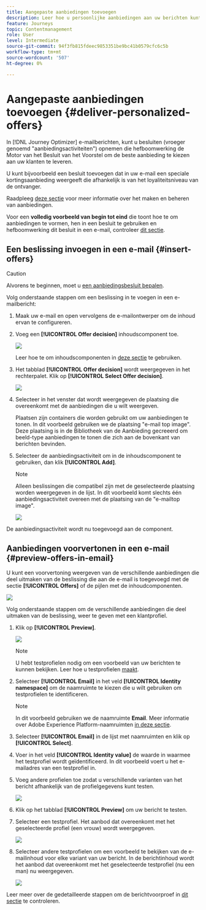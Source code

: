 ```yaml
---
title: Aangepaste aanbiedingen toevoegen
description: Leer hoe u persoonlijke aanbiedingen aan uw berichten kunt toevoegen
feature: Journeys
topic: Contentmanagement
role: User
level: Intermediate
source-git-commit: 94f3fb815fdeec9853351be9bc41b0579cfc6c5b
workflow-type: tm+mt
source-wordcount: '507'
ht-degree: 0%

---
```


# Aangepaste aanbiedingen toevoegen {#deliver-personalized-offers}

In [!DNL Journey Optimizer] e-mailberichten, kunt u besluiten (vroeger genoemd &quot;aanbiedingsactiviteiten&quot;) opnemen die hefboomwerking de Motor van het Besluit van het Voorstel om de beste aanbieding te kiezen aan uw klanten te leveren.

U kunt bijvoorbeeld een besluit toevoegen dat in uw e-mail een speciale kortingsaanbieding weergeeft die afhankelijk is van het loyaliteitsniveau van de ontvanger.

Raadpleeg [deze sectie](offers/get-started/starting-offer-decisioning.md) voor meer informatie over het maken en beheren van aanbiedingen.

Voor een **volledig voorbeeld van begin tot eind** die toont hoe te om aanbiedingen te vormen, hen in een besluit te gebruiken en hefboomwerking dit besluit in een e-mail, controleer [dit sectie](offers/offers-e2e.md#insert-decision-in-email).


## Een beslissing invoegen in een e-mail {#insert-offers}

>[!CAUTION]
>
>Alvorens te beginnen, moet u [een aanbiedingsbesluit bepalen](offers/offer-activities/create-offer-activities.md).

Volg onderstaande stappen om een beslissing in te voegen in een e-mailbericht:

1. Maak uw e-mail en open vervolgens de e-mailontwerper om de inhoud ervan te configureren.

1. Voeg een **[!UICONTROL Offer decision]** inhoudscomponent toe.

   ![](assets/deliver-offer-component.png)

   Leer hoe te om inhoudscomponenten in [deze sectie](content-components.md) te gebruiken.

1. Het tabblad **[!UICONTROL Offer decision]** wordt weergegeven in het rechterpalet. Klik op **[!UICONTROL Select Offer decision]**.

   ![](assets/deliver-offer-tab.png)

1. Selecteer in het venster dat wordt weergegeven de plaatsing die overeenkomt met de aanbiedingen die u wilt weergeven.

   [](offers/offer-library/creating-placements.md) Plaatsen zijn containers die worden gebruikt om uw aanbiedingen te tonen. In dit voorbeeld gebruiken we de plaatsing &quot;e-mail top image&quot;. Deze plaatsing is in de Bibliotheek van de Aanbieding gecreeerd om beeld-type aanbiedingen te tonen die zich aan de bovenkant van berichten bevinden.

1. Selecteer de aanbiedingsactiviteit om in de inhoudscomponent te gebruiken, dan klik **[!UICONTROL Add]**.

   >[!NOTE]
   >
   >Alleen beslissingen die compatibel zijn met de geselecteerde plaatsing worden weergegeven in de lijst. In dit voorbeeld komt slechts één aanbiedingsactiviteit overeen met de plaatsing van de &quot;e-mailtop image&quot;.

   ![](assets/deliver-offer-placement.png)

De aanbiedingsactiviteit wordt nu toegevoegd aan de component.


## Aanbiedingen voorvertonen in een e-mail {#preview-offers-in-email}

U kunt een voorvertoning weergeven van de verschillende aanbiedingen die deel uitmaken van de beslissing die aan de e-mail is toegevoegd met de sectie **[!UICONTROL Offers]** of de pijlen met de inhoudcomponenten.

![](assets/deliver-offer-preview.png)

Volg onderstaande stappen om de verschillende aanbiedingen die deel uitmaken van de beslissing, weer te geven met een klantprofiel.

1. Klik op **[!UICONTROL Preview]**.

   ![](assets/deliver-offer-preview-button.png)

   >[!NOTE]
   >
   >U hebt testprofielen nodig om een voorbeeld van uw berichten te kunnen bekijken. Leer hoe u testprofielen [maakt](building-journeys/creating-test-profiles.md).

1. Selecteer **[!UICONTROL Email]** in het veld **[!UICONTROL Identity namespace]** om de naamruimte te kiezen die u wilt gebruiken om testprofielen te identificeren.

   >[!NOTE]
   >
   >In dit voorbeeld gebruiken we de naamruimte **Email**. Meer informatie over Adobe Experience Platform-naamruimten [in deze sectie](https://experienceleague.adobe.com/docs/experience-platform/identity/namespaces.html?lang=en#getting-started).

1. Selecteer **[!UICONTROL Email]** in de lijst met naamruimten en klik op **[!UICONTROL Select]**.

1. Voer in het veld **[!UICONTROL Identity value]** de waarde in waarmee het testprofiel wordt geïdentificeerd. In dit voorbeeld voert u het e-mailadres van een testprofiel in.

   <!--For example enter smith@adobe.com and click the **[!UICONTROL Add profile]** button.-->

1. Voeg andere profielen toe zodat u verschillende varianten van het bericht afhankelijk van de profielgegevens kunt testen.

   ![](assets/deliver-offer-test-profiles.png)

1. Klik op het tabblad **[!UICONTROL Preview]** om uw bericht te testen.

1. Selecteer een testprofiel. Het aanbod dat overeenkomt met het geselecteerde profiel (een vrouw) wordt weergegeven.

   ![](assets/deliver-offer-test-profile-female-preview.png)

1. Selecteer andere testprofielen om een voorbeeld te bekijken van de e-mailinhoud voor elke variant van uw bericht. In de berichtinhoud wordt het aanbod dat overeenkomt met het geselecteerde testprofiel (nu een man) nu weergegeven.

   ![](assets/deliver-offer-test-profile-male-preview.png)

Leer meer over de gedetailleerde stappen om de berichtvoorproef in [dit sectie](#preview-your-messages) te controleren.
